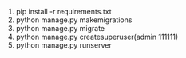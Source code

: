 1. pip install -r requirements.txt
2. python manage.py makemigrations
3. python manage.py migrate
4. python manage.py createsuperuser(admin 111111)
5. python manage.py runserver
